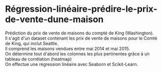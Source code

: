 # Régression-linéaire-prédire-le-prix-de-vente-dune-maison
Prédiction du prix de vente de maisons du compté de King (Washington).   
Il s'agit d'un dataset contenant les prix de vente de maisons pour le Comté de King, qui inclut Seattle.  
Il comprend les maisons vendues entre mai 2014 et mai 2015.  
On détermine tout d'abord les colonnes les plus pertinentes grâce à un tableau de corrélation (heatmap)  
On effectue une régression linéaire avec Seaborn et Scikit-Learn.
